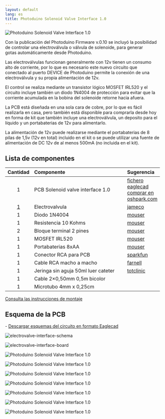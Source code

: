 ```yaml
---
layout: default
lang: es
title: Photoduino Solenoid Valve Interface 1.0
---
```

![](../../../../assets/images/IMG_4806.jpg "Photoduino Solenoid Valve Interface 1.0")

Con la publicación del Photoduino Firmware v.0.10 se incluyó la posibilidad de controlar una electroválvula o válvula de solenoide, para generar gotas automáticamente desde Photoduino.

Las electroválvulas funcionan generalmente con 12v tienen un consumo alto de corriente, por lo que es necesario este nuevo circuito que conectado al puerto DEVICE de Photoduino permite la conexión de una electroválvula y su propia alimentación de 12v.

El control se realiza mediante un transistor lógico MOSFET IRL520 y el circuito incluye también un diodo 1N4004 de protección para evitar que la corriente acumulada en la bobina del solenoide retorne hacia afuera.

La PCB está diseñada en una sola cara de cobre, por lo que es fácil realizarla en casa, pero también está disponible para comprarla desde hoy en forma de kit que también incluye una electroválvula, un deposito para el líquido y un portabaterias de 12v para alimentarlo.

La alimentación de 12v puede realizarse mediante el portabaterias de 8 pilas de 1,5v (12v en total) incluido en el kit o se puede utilizar una fuente de alimentación de DC 12v de al menos 500mA (no incluida en el kit).

## Lista de componentes

<table>
<thead>
<tr>
<th style="text-align: center;" align="RIGHT" width="43" height="19">Cantidad</th>
<th align="LEFT" width="307">Componente</th>
<th align="LEFT" width="97">Sugerencia</th>
</tr>
</thead>
<colgroup>
<col width="43" />
<col width="307" />
<col width="97" /></colgroup>
<tbody>
<tr>
<td style="text-align: center;" align="RIGHT" width="43" height="19">1</td>
<td align="LEFT" width="307">PCB Solenoid valve interface 1.0</td>
<td align="LEFT" width="97"><a href="http://sourceforge.net/projects/photoduino/files/hardware/photoduino.solenoid.valve.interface.1.0.zip/download" target="_blank">fichero eaglecad</a> <br>
 <a href="https://oshpark.com/profiles/photoduino">comprar en oshpark.com</a></td>
</tr>
<tr>
<td style="text-align: center;" align="RIGHT" width="43" height="19"><a href="http://sourceforge.net/projects/photoduino/files/hardware/photoduino.solenoid.valve.interface.1.0.zip/download" target="_blank">1</a></td>
<td align="LEFT" width="307">Electrovalvula</td>
<td align="LEFT" width="97"><a href="http://www.jameco.com/webapp/wcs/stores/servlet/Product_10001_10001_169835_-1" target="_blank">jameco</a></td>
</tr>
<tr>
<td style="text-align: center;" align="RIGHT" height="18">1</td>
<td align="LEFT">Diodo 1N4004</td>
<td align="LEFT"><a href="http://es.mouser.com/ProductDetail/Fairchild-Semiconductor/1N4004/?qs=sGAEpiMZZMtbRapU8LlZD6Aoap19JQAxY2gML8gEYQU=" target="_blank">mouser</a></td>
</tr>
<tr>
<td style="text-align: center;" align="RIGHT" height="19">1</td>
<td align="LEFT">Resistencia 10 Kohms</td>
<td align="LEFT"><a href="http://es.mouser.com/ProductDetail/KOA-Speer/CF1-4CT52R103J/?qs=/ha2pyFaduhcR7YWghnBNohs8vFPbHXcGsL5ejOIEA8FpelIXoecIg==" target="_blank">mouser</a></td>
</tr>
<tr>
<td style="text-align: center;" align="RIGHT" height="18">2</td>
<td align="LEFT">Bloque terminal 2 pines</td>
<td align="LEFT"><a href="http://es.mouser.com/ProductDetail/TE-Connectivity/1546217-2/?qs=/ha2pyFadui5vPiFZWIRtlnll7gvt4j9cS3WxuW3x4U6b7MTIqipBA==" target="_blank">mouser</a></td>
</tr>
<tr>
<td style="text-align: center;" align="RIGHT" height="18">1</td>
<td align="LEFT">MOSFET IRL520</td>
<td align="LEFT"><a href="http://es.mouser.com/ProductDetail/Vishay/IRL520PBF/?qs=%2fha2pyFadugoFc60oJQhYd0RYsxf419zr4vF1d%2frxafGYvd3gH3YYQ%3d%3d" target="_blank">mouser</a></td>
</tr>
<tr>
<td style="text-align: center;" align="RIGHT" height="19">1</td>
<td align="LEFT">Portabaterias 8xAA</td>
<td align="LEFT"><a href="http://es.mouser.com/ProductDetail/Eagle-Plastic-Devices/12BH382A-GR/?qs=%2fha2pyFadui3zNDXDd7sNGvpURQZ7stWJIrkaUzvJZs%3d">mouser</a></td>
</tr>
<tr>
<td style="text-align: center;" align="RIGHT" height="19">1</td>
<td align="LEFT">Conector RCA para PCB</td>
<td align="LEFT"><a href="http://www.sparkfun.com/products/8631" target="_blank">sparkfun</a></td>
</tr>
<tr>
<td style="text-align: center;" align="RIGHT" height="18">1</td>
<td align="LEFT">Cable RCA macho a macho</td>
<td align="LEFT"><a href="http://es.farnell.com/pro-signal/av00243/lead-phono-plg-plg-1-2m/dp/3712205?Ntt=3712205">farnell</a></td>
</tr>
<tr>
<td style="text-align: center;" align="RIGHT" height="19">1</td>
<td align="LEFT">Jeringa sin aguja 50ml luer cateter</td>
<td align="LEFT"><a href="http://www.totclinic.com/jeringas-sin-aguja/62-jeringas-sin-aguja-de-50-ml-luer-cateter.html" target="_blank">totclinic</a></td>
</tr>
<tr>
<td style="text-align: center;" align="RIGHT" height="18">1</td>
<td align="LEFT">Cable 2&#215;0,50mm 0,5m bicolor</td>
<td align="LEFT"></td>
</tr>
<tr>
<td style="text-align: center;" align="RIGHT" height="19">1</td>
<td align="LEFT">Microtubo 4mm x 0,25cm</td>
<td align="LEFT"></td>
</tr>
</tbody>
</table>

[Consulta las instrucciones de montaje](instrucciones-de-montaje-solenoid-valve-interface/ "Instrucciones de montaje: Solenoid Valve Interface")

## Esquema de la PCB

\- [Descargar esquemas del circuito en formato Eaglecad](http://sourceforge.net/projects/photoduino/files/hardware/photoduino.solenoid.valve.interface.1.0.zip/download)

![](../../../../assets/images/electrovalve-interface-schema-600x492.png "electrovalve-interface-schema")

![](../../../../assets/images/electrovalve-interface-board-600x496.png "electrovalve-interface-board")

![](../../../../assets/images/IMG_5235.jpg "Photoduino Solenoid Valve Interface 1.0")

![](../../../../assets/images/IMG_4828.jpg "Photoduino Solenoid Valve Interface 1.0")

![](../../../../assets/images/IMG_5241.jpg "Photoduino Solenoid Valve Interface 1.0")

![](../../../../assets/images/IMG_5245.jpg "Photoduino Solenoid Valve Interface 1.0")

![](../../../../assets/images/IMG_5248.jpg "Photoduino Solenoid Valve Interface 1.0")

![](../../../../assets/images/IMG_5249.jpg "Photoduino Solenoid Valve Interface 1.0")

![](../../../../assets/images/IMG_5491.jpg "Photoduino Solenoid Valve Interface 1.0")
